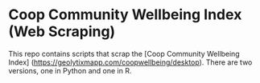 # Coop Community Wellbeing Index (Web Scraping)

This repo contains scripts that scrap the [Coop Community Wellbeing Index] (https://geolytixmapp.com/coopwellbeing/desktop). There are two versions, one in Python and one in R.
